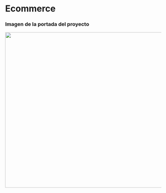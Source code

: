 # Ecommerce

### Imagen de la portada del proyecto
<code><img height="500px" width="1000px" src="https://raw.githubusercontent.com/VaneMedina/Tienda/master/images/img-page.jpeg"></code>
